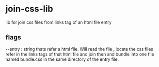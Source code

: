 # join-css-lib
lib for join css files from links tag of an html file entry

## flags
--entry : string thats refer a html file. Will read the file , locate the css files refer in the links tags of that html file and join then and bundle into one file named bundle.css in the same directory of the entry file. 

